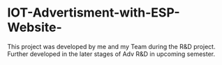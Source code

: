 # IOT-Advertisment-with-ESP-Website-
This project was developed by me and my Team during the R&amp;D project. Further developed in the later stages of Adv R&amp;D in upcoming semester.
